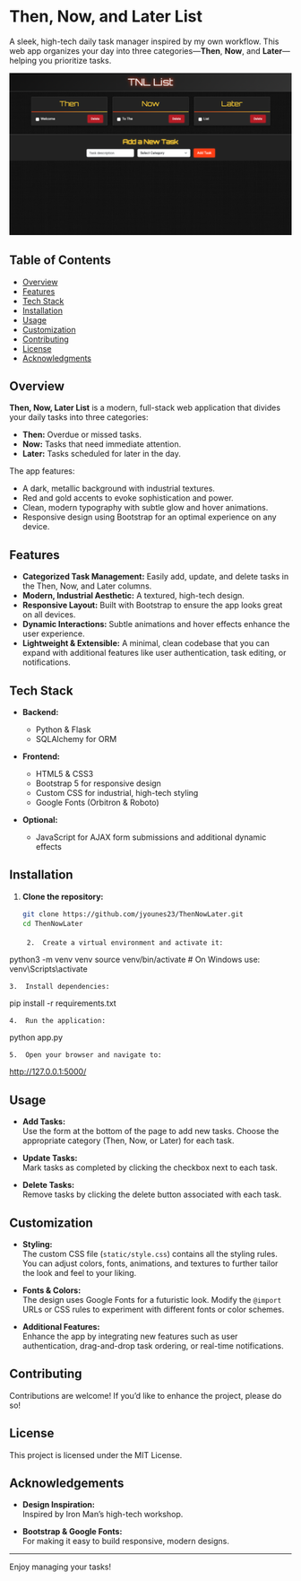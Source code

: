 # Then, Now, and Later List

A sleek, high-tech daily task manager inspired by my own workflow. This web app organizes your day into three categories—**Then**, **Now**, and **Later**—helping you prioritize tasks.

![TNL List Webpage Screenshot](assets/Screenshot.png)


## Table of Contents

- [Overview](#overview)
- [Features](#features)
- [Tech Stack](#tech-stack)
- [Installation](#installation)
- [Usage](#usage)
- [Customization](#customization)
- [Contributing](#contributing)
- [License](#license)
- [Acknowledgments](#acknowledgments)

## Overview

**Then, Now, Later List** is a modern, full-stack web application that divides your daily tasks into three categories:
- **Then:** Overdue or missed tasks.
- **Now:** Tasks that need immediate attention.
- **Later:** Tasks scheduled for later in the day.

The app features:
- A dark, metallic background with industrial textures.
- Red and gold accents to evoke sophistication and power.
- Clean, modern typography with subtle glow and hover animations.
- Responsive design using Bootstrap for an optimal experience on any device.

## Features

- **Categorized Task Management:** Easily add, update, and delete tasks in the Then, Now, and Later columns.
- **Modern, Industrial Aesthetic:** A textured, high-tech design.
- **Responsive Layout:** Built with Bootstrap to ensure the app looks great on all devices.
- **Dynamic Interactions:** Subtle animations and hover effects enhance the user experience.
- **Lightweight & Extensible:** A minimal, clean codebase that you can expand with additional features like user authentication, task editing, or notifications.

## Tech Stack

- **Backend:**  
  - Python & Flask
  - SQLAlchemy for ORM

- **Frontend:**  
  - HTML5 & CSS3
  - Bootstrap 5 for responsive design
  - Custom CSS for industrial, high-tech styling
  - Google Fonts (Orbitron & Roboto)

- **Optional:**  
  - JavaScript for AJAX form submissions and additional dynamic effects

## Installation

1. **Clone the repository:**

   ```bash
   git clone https://github.com/jyounes23/ThenNowLater.git
   cd ThenNowLater

	2.	Create a virtual environment and activate it:

python3 -m venv venv
source venv/bin/activate   # On Windows use: venv\Scripts\activate


	3.	Install dependencies:

pip install -r requirements.txt


	4.	Run the application:

python app.py


	5.	Open your browser and navigate to:

http://127.0.0.1:5000/


## Usage

- **Add Tasks:**  
  Use the form at the bottom of the page to add new tasks. Choose the appropriate category (Then, Now, or Later) for each task.

- **Update Tasks:**  
  Mark tasks as completed by clicking the checkbox next to each task.

- **Delete Tasks:**  
  Remove tasks by clicking the delete button associated with each task.

## Customization

- **Styling:**  
  The custom CSS file (`static/style.css`) contains all the styling rules. You can adjust colors, fonts, animations, and textures to further tailor the look and feel to your liking.

- **Fonts & Colors:**  
  The design uses Google Fonts for a futuristic look. Modify the `@import` URLs or CSS rules to experiment with different fonts or color schemes.

- **Additional Features:**  
  Enhance the app by integrating new features such as user authentication, drag-and-drop task ordering, or real-time notifications.

## Contributing

Contributions are welcome! If you’d like to enhance the project, please do so!

## License

This project is licensed under the MIT License. 

## Acknowledgements

- **Design Inspiration:**  
  Inspired by Iron Man’s high-tech workshop.

- **Bootstrap & Google Fonts:**  
  For making it easy to build responsive, modern designs.


-----------------

Enjoy managing your tasks!
